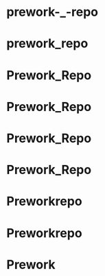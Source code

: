 # prework-_-repo
# prework_repo
# Prework_Repo
# Prework_Repo
# Prework_Repo
# Prework_Repo
# Preworkrepo
# Preworkrepo
# Prework
